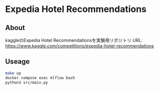 # Expedia Hotel Recommendations

## About

kaggleのExpedia Hotel Recommendationsを実験用リポジトリ
URL: https://www.kaggle.com/competitions/expedia-hotel-recommendations

## Useage

```bash
make up
docker compose exec mlflow bash
python3 src/main.py
```
